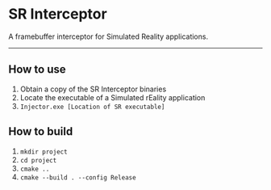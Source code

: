 # SR Interceptor

A framebuffer interceptor for Simulated Reality applications.

---

## How to use
1. Obtain a copy of the SR Interceptor binaries
2. Locate the executable of a Simulated rEality application
3. `Injector.exe [Location of SR executable]`

## How to build
1. `mkdir project`
2. `cd project`
3. `cmake ..`
4. `cmake --build . --config Release`
